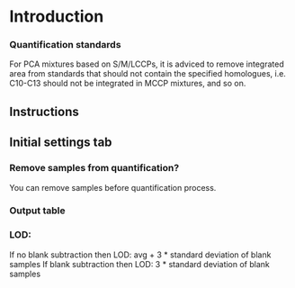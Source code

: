 
# Introduction


### Quantification standards
For PCA mixtures based on S/M/LCCPs, it is adviced to remove integrated area from standards that should not contain the specified homologues, i.e. C10-C13 should not be integrated in MCCP mixtures, and so on.




## Instructions    



## Initial settings tab

### Remove samples from quantification?
You can remove samples before quantification process.  
  
### Output table  
  

  
### LOD:
If no blank subtraction then LOD: avg + 3 * standard deviation of blank samples
If blank subtraction then LOD: 3 * standard deviation of blank samples

